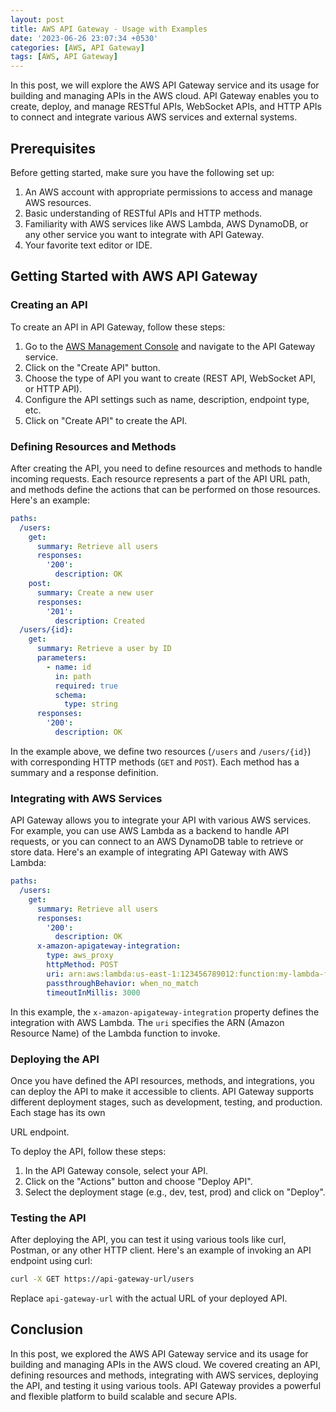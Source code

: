 ```yaml
---
layout: post
title: AWS API Gateway - Usage with Examples
date: '2023-06-26 23:07:34 +0530'
categories: [AWS, API Gateway]
tags: [AWS, API Gateway]
---
```


In this post, we will explore the AWS API Gateway service and its usage for building and managing APIs in the AWS cloud. API Gateway enables you to create, deploy, and manage RESTful APIs, WebSocket APIs, and HTTP APIs to connect and integrate various AWS services and external systems.

## Prerequisites

Before getting started, make sure you have the following set up:

1. An AWS account with appropriate permissions to access and manage AWS resources.
2. Basic understanding of RESTful APIs and HTTP methods.
3. Familiarity with AWS services like AWS Lambda, AWS DynamoDB, or any other service you want to integrate with API Gateway.
4. Your favorite text editor or IDE.

## Getting Started with AWS API Gateway

### Creating an API

To create an API in API Gateway, follow these steps:

1. Go to the [AWS Management Console](https://console.aws.amazon.com/apigateway/) and navigate to the API Gateway service.
2. Click on the "Create API" button.
3. Choose the type of API you want to create (REST API, WebSocket API, or HTTP API).
4. Configure the API settings such as name, description, endpoint type, etc.
5. Click on "Create API" to create the API.

### Defining Resources and Methods

After creating the API, you need to define resources and methods to handle incoming requests. Each resource represents a part of the API URL path, and methods define the actions that can be performed on those resources. Here's an example:

```yaml
paths:
  /users:
    get:
      summary: Retrieve all users
      responses:
        '200':
          description: OK
    post:
      summary: Create a new user
      responses:
        '201':
          description: Created
  /users/{id}:
    get:
      summary: Retrieve a user by ID
      parameters:
        - name: id
          in: path
          required: true
          schema:
            type: string
      responses:
        '200':
          description: OK
```

In the example above, we define two resources (`/users` and `/users/{id}`) with corresponding HTTP methods (`GET` and `POST`). Each method has a summary and a response definition.

### Integrating with AWS Services

API Gateway allows you to integrate your API with various AWS services. For example, you can use AWS Lambda as a backend to handle API requests, or you can connect to an AWS DynamoDB table to retrieve or store data. Here's an example of integrating API Gateway with AWS Lambda:

```yaml
paths:
  /users:
    get:
      summary: Retrieve all users
      responses:
        '200':
          description: OK
      x-amazon-apigateway-integration:
        type: aws_proxy
        httpMethod: POST
        uri: arn:aws:lambda:us-east-1:123456789012:function:my-lambda-function
        passthroughBehavior: when_no_match
        timeoutInMillis: 3000
```

In this example, the `x-amazon-apigateway-integration` property defines the integration with AWS Lambda. The `uri` specifies the ARN (Amazon Resource Name) of the Lambda function to invoke.

### Deploying the API

Once you have defined the API resources, methods, and integrations, you can deploy the API to make it accessible to clients. API Gateway supports different deployment stages, such as development, testing, and production. Each stage has its own

 URL endpoint.

To deploy the API, follow these steps:

1. In the API Gateway console, select your API.
2. Click on the "Actions" button and choose "Deploy API".
3. Select the deployment stage (e.g., dev, test, prod) and click on "Deploy".

### Testing the API

After deploying the API, you can test it using various tools like curl, Postman, or any other HTTP client. Here's an example of invoking an API endpoint using curl:

```bash
curl -X GET https://api-gateway-url/users
```

Replace `api-gateway-url` with the actual URL of your deployed API.

## Conclusion

In this post, we explored the AWS API Gateway service and its usage for building and managing APIs in the AWS cloud. We covered creating an API, defining resources and methods, integrating with AWS services, deploying the API, and testing it using various tools. API Gateway provides a powerful and flexible platform to build scalable and secure APIs.

